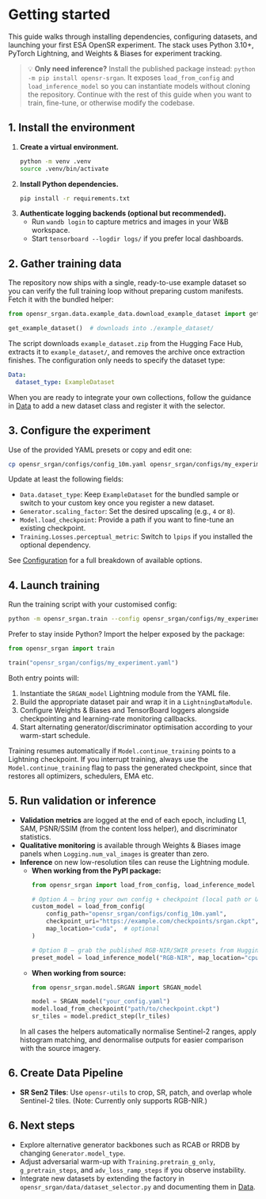 # Getting started

This guide walks through installing dependencies, configuring datasets, and launching your first ESA OpenSR experiment. The stack
uses Python 3.10+, PyTorch Lightning, and Weights & Biases for experiment tracking.

> 💡 **Only need inference?** Install the published package instead: `python -m pip install opensr-srgan`. It exposes
> `load_from_config` and `load_inference_model` so you can instantiate models without cloning the repository. Continue with the
> rest of this guide when you want to train, fine-tune, or otherwise modify the codebase.

## 1. Install the environment

1. **Create a virtual environment.**
   ```bash
   python -m venv .venv
   source .venv/bin/activate
   ```
2. **Install Python dependencies.**
   ```bash
   pip install -r requirements.txt
   ```
3. **Authenticate logging backends (optional but recommended).**
   * Run `wandb login` to capture metrics and images in your W&B workspace.
   * Start `tensorboard --logdir logs/` if you prefer local dashboards.

## 2. Gather training data

The repository now ships with a single, ready-to-use example dataset so you can verify the full training loop without preparing
custom manifests. Fetch it with the bundled helper:

```python
from opensr_srgan.data.example_data.download_example_dataset import get_example_dataset

get_example_dataset()  # downloads into ./example_dataset/
```

The script downloads `example_dataset.zip` from the Hugging Face Hub, extracts it to `example_dataset/`, and removes the archive
once extraction finishes. The configuration only needs to specify the dataset type:

```yaml
Data:
  dataset_type: ExampleDataset
```

When you are ready to integrate your own collections, follow the guidance in [Data](data.md) to add a new dataset class and
register it with the selector.

## 3. Configure the experiment

Use of the provided YAML presets or copy and edit one:

```bash
cp opensr_srgan/configs/config_10m.yaml opensr_srgan/configs/my_experiment.yaml
```

Update at least the following fields:

* `Data.dataset_type`: Keep `ExampleDataset` for the bundled sample or switch to your custom key once you register a new dataset.
* `Generator.scaling_factor`: Set the desired upscaling (e.g., `4` or `8`).
* `Model.load_checkpoint`: Provide a path if you want to fine-tune an existing checkpoint.
* `Training.Losses.perceptual_metric`: Switch to `lpips` if you installed the optional dependency.

See [Configuration](configuration.md) for a full breakdown of available options.

## 4. Launch training

Run the training script with your customised config:

```bash
python -m opensr_srgan.train --config opensr_srgan/configs/my_experiment.yaml
```

Prefer to stay inside Python? Import the helper exposed by the package:

```python
from opensr_srgan import train

train("opensr_srgan/configs/my_experiment.yaml")
```

Both entry points will:

1. Instantiate the `SRGAN_model` Lightning module from the YAML file.
2. Build the appropriate dataset pair and wrap it in a `LightningDataModule`.
3. Configure Weights & Biases and TensorBoard loggers alongside checkpointing and learning-rate monitoring callbacks.
4. Start alternating generator/discriminator optimisation according to your warm-start schedule.

Training resumes automatically if `Model.continue_training` points to a Lightning checkpoint. If you interrupt training, always use the `Model.continue_training` flag to pass the generated checkpoint, since that restores all optimizers, schedulers, EMA etc.

## 5. Run validation or inference

* **Validation metrics** are logged at the end of each epoch, including L1, SAM, PSNR/SSIM (from the content loss helper), and
  discriminator statistics.
* **Qualitative monitoring** is available through Weights & Biases image panels when `Logging.num_val_images` is greater than zero.
* **Inference** on new low-resolution tiles can reuse the Lightning module.
  * **When working from the PyPI package:**
    ```python
    from opensr_srgan import load_from_config, load_inference_model

    # Option A – bring your own config + checkpoint (local path or URL)
    custom_model = load_from_config(
        config_path="opensr_srgan/configs/config_10m.yaml",
        checkpoint_uri="https://example.com/checkpoints/srgan.ckpt",
        map_location="cuda",  # optional
    )

    # Option B – grab the published RGB-NIR/SWIR presets from Hugging Face
    preset_model = load_inference_model("RGB-NIR", map_location="cpu")
    ```
  * **When working from source:**
    ```python
    from opensr_srgan.model.SRGAN import SRGAN_model

    model = SRGAN_model("your_config.yaml")
    model.load_from_checkpoint("path/to/checkpoint.ckpt")
    sr_tiles = model.predict_step(lr_tiles)
    ```
  In all cases the helpers automatically normalise Sentinel-2 ranges, apply histogram matching, and denormalise outputs for
  easier comparison with the source imagery.

## 6. Create Data Pipeline

* **SR Sen2 Tiles**: Use `opensr-utils` to crop, SR, patch, and overlap whole Sentinel-2 tiles. (Note: Currently only supports RGB-NIR.)

## 6. Next steps

* Explore alternative generator backbones such as RCAB or RRDB by changing `Generator.model_type`.
* Adjust adversarial warm-up with `Training.pretrain_g_only`, `g_pretrain_steps`, and `adv_loss_ramp_steps` if you observe
  instability.
* Integrate new datasets by extending the factory in `opensr_srgan/data/dataset_selector.py` and documenting them in [Data](data.md).
